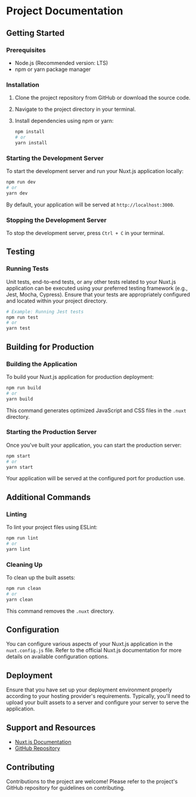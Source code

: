 # Project Documentation

## Getting Started

### Prerequisites

- Node.js (Recommended version: LTS)
- npm or yarn package manager

### Installation

1. Clone the project repository from GitHub or download the source code.
2. Navigate to the project directory in your terminal.
3. Install dependencies using npm or yarn:

   ```bash
   npm install
   # or
   yarn install
   ```

### Starting the Development Server

To start the development server and run your Nuxt.js application locally:

```bash
npm run dev
# or
yarn dev
```

By default, your application will be served at `http://localhost:3000`.

### Stopping the Development Server

To stop the development server, press `Ctrl + C` in your terminal.

## Testing

### Running Tests

Unit tests, end-to-end tests, or any other tests related to your Nuxt.js application can be executed using your preferred testing framework (e.g., Jest, Mocha, Cypress). Ensure that your tests are appropriately configured and located within your project directory.

```bash
# Example: Running Jest tests
npm run test
# or
yarn test
```

## Building for Production

### Building the Application

To build your Nuxt.js application for production deployment:

```bash
npm run build
# or
yarn build
```

This command generates optimized JavaScript and CSS files in the `.nuxt` directory.

### Starting the Production Server

Once you've built your application, you can start the production server:

```bash
npm start
# or
yarn start
```

Your application will be served at the configured port for production use.

## Additional Commands

### Linting

To lint your project files using ESLint:

```bash
npm run lint
# or
yarn lint
```

### Cleaning Up

To clean up the built assets:

```bash
npm run clean
# or
yarn clean
```

This command removes the `.nuxt` directory.

## Configuration

You can configure various aspects of your Nuxt.js application in the `nuxt.config.js` file. Refer to the official Nuxt.js documentation for more details on available configuration options.

## Deployment

Ensure that you have set up your deployment environment properly according to your hosting provider's requirements. Typically, you'll need to upload your built assets to a server and configure your server to serve the application.

## Support and Resources

- [Nuxt.js Documentation](https://nuxtjs.org/docs/get-started/)
- [GitHub Repository](https://github.com/nuxt/nuxt.js)

## Contributing

Contributions to the project are welcome! Please refer to the project's GitHub repository for guidelines on contributing.
